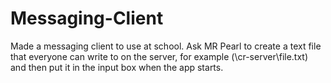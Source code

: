# Messaging-Client

Made a messaging client to use at school. 
Ask MR Pearl to create a text file that everyone can write to on the server, for example (\\cr-server\file.txt) and then put it in the input box when the app starts.
